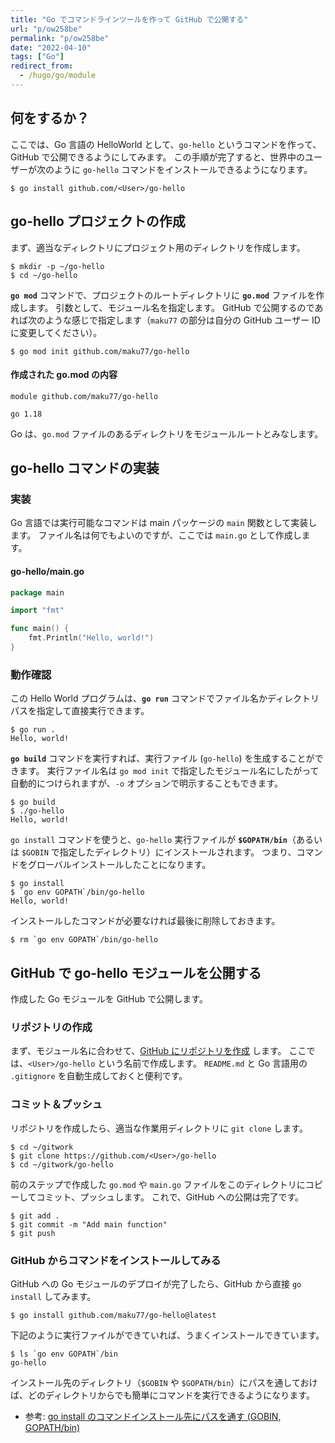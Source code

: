 ```yaml
---
title: "Go でコマンドラインツールを作って GitHub で公開する"
url: "p/ow258be"
permalink: "p/ow258be"
date: "2022-04-10"
tags: ["Go"]
redirect_from:
  - /hugo/go/module
---
```


何をするか？
----

ここでは、Go 言語の HelloWorld として、`go-hello` というコマンドを作って、GitHub で公開できるようにしてみます。
この手順が完了すると、世界中のユーザーが次のように `go-hello` コマンドをインストールできるようになります。

```console
$ go install github.com/<User>/go-hello
```


go-hello プロジェクトの作成
----

まず、適当なディレクトリにプロジェクト用のディレクトリを作成します。

```console
$ mkdir -p ~/go-hello
$ cd ~/go-hello
```

__`go mod`__ コマンドで、プロジェクトのルートディレクトリに __`go.mod`__ ファイルを作成します。
引数として、モジュール名を指定します。
GitHub で公開するのであれば次のような感じで指定します（`maku77` の部分は自分の GitHub ユーザー ID に変更してください）。

```console
$ go mod init github.com/maku77/go-hello
```

#### 作成された go.mod の内容

```
module github.com/maku77/go-hello

go 1.18
```

Go は、`go.mod` ファイルのあるディレクトリをモジュールルートとみなします。


go-hello コマンドの実装
----

### 実装

Go 言語では実行可能なコマンドは main パッケージの `main` 関数として実装します。
ファイル名は何でもよいのですが、ここでは `main.go` として作成します。

#### go-hello/main.go

```go
package main

import "fmt"

func main() {
	fmt.Println("Hello, world!")
}
```

### 動作確認

この Hello World プログラムは、__`go run`__ コマンドでファイル名かディレクトリパスを指定して直接実行できます。

```console
$ go run .
Hello, world!
```

__`go build`__ コマンドを実行すれば、実行ファイル (`go-hello`) を生成することができます。
実行ファイル名は `go mod init` で指定したモジュール名にしたがって自動的につけられますが、`-o` オプションで明示することもできます。

```console
$ go build
$ ./go-hello
Hello, world!
```

`go install` コマンドを使うと、`go-hello` 実行ファイルが __`$GOPATH/bin`__（あるいは `$GOBIN` で指定したディレクトリ）にインストールされます。
つまり、コマンドをグローバルインストールしたことになります。

```console
$ go install
$ `go env GOPATH`/bin/go-hello
Hello, world!
```

インストールしたコマンドが必要なければ最後に削除しておきます。

```console
$ rm `go env GOPATH`/bin/go-hello
```


GitHub で go-hello モジュールを公開する
----

作成した Go モジュールを GitHub で公開します。

### リポジトリの作成

まず、モジュール名に合わせて、[GitHub にリポジトリを作成](https://github.com/new) します。
ここでは、`<User>/go-hello` という名前で作成します。
`README.md` と Go 言語用の `.gitignore` を自動生成しておくと便利です。

### コミット＆プッシュ

リポジトリを作成したら、適当な作業用ディレクトリに `git clone` します。

```console
$ cd ~/gitwork
$ git clone https://github.com/<User>/go-hello
$ cd ~/gitwork/go-hello
```

前のステップで作成した `go.mod` や `main.go` ファイルをこのディレクトリにコピーしてコミット、プッシュします。
これで、GitHub への公開は完了です。

```console
$ git add .
$ git commit -m "Add main function"
$ git push
```

### GitHub からコマンドをインストールしてみる

GitHub への Go モジュールのデプロイが完了したら、GitHub から直接 `go install` してみます。

```console
$ go install github.com/maku77/go-hello@latest
```

下記のように実行ファイルができていれば、うまくインストールできています。

```console
$ ls `go env GOPATH`/bin
go-hello
```

インストール先のディレクトリ（`$GOBIN` や `$GOPATH/bin`）にパスを通しておけば、どのディレクトリからでも簡単にコマンドを実行できるようになります。

- 参考: [go install のコマンドインストール先にパスを通す (GOBIN, GOPATH/bin)](./gobin.html)

